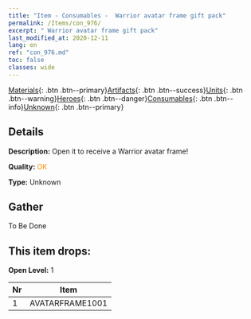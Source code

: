 ```yaml
---
title: "Item - Consumables -  Warrior avatar frame gift pack"
permalink: /Items/con_976/
excerpt: " Warrior avatar frame gift pack"
last_modified_at: 2020-12-11
lang: en
ref: "con_976.md"
toc: false
classes: wide
---
```

 [Materials](/Items/){: .btn .btn--primary}[Artifacts](/Items/Artifacts/){: .btn .btn--success}[Units](/Items/Units/){: .btn .btn--warning}[Heroes](/Items/Heroes/){: .btn .btn--danger}[Consumables](/Items/Consumables/){: .btn .btn--info}[Unknown](/Items/Unknown/){: .btn .btn--primary}

## Details
 **Description:** Open it to receive a Warrior avatar frame!

 **Quality:** <span style="color: #FF8C00">OK</span>

 **Type:** Unknown

## Gather

  To Be Done

## This item drops:

 **Open Level:** 1

  | Nr |      Item    |
  |:---|:------------:|
  | 1 | AVATARFRAME1001 | 

